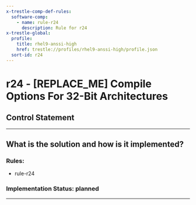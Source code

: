 ```yaml
---
x-trestle-comp-def-rules:
  software-comp:
    - name: rule-r24
      description: Rule for r24
x-trestle-global:
  profile:
    title: rhel9-anssi-high
    href: trestle://profiles/rhel9-anssi-high/profile.json
  sort-id: r24
---
```


# r24 - \[REPLACE_ME\] Compile Options For 32-Bit Architectures

## Control Statement

______________________________________________________________________

## What is the solution and how is it implemented?

<!-- For implementation status enter one of: implemented, partial, planned, alternative, not-applicable -->

<!-- Note that the list of rules under ### Rules: is read-only and changes will not be captured after assembly to JSON -->

<!-- Add control implementation description here for control: r24 -->

### Rules:

  - rule-r24

### Implementation Status: planned

______________________________________________________________________
